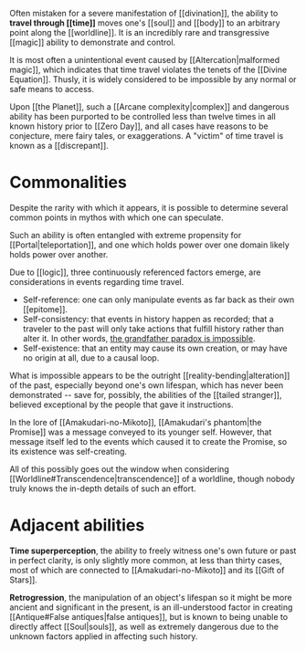 Often mistaken for a severe manifestation of [[divination]], the ability to **travel through [[time]]** moves one's [[soul]] and [[body]] to an arbitrary point along the [[worldline]]. It is an incredibly rare and transgressive [[magic]] ability to demonstrate and control. 

It is most often a unintentional event caused by [[Altercation|malformed magic]], which indicates that time travel violates the tenets of the [[Divine Equation]]. Thusly, it is widely considered to be impossible by any normal or safe means to access.

Upon [[the Planet]], such a [[Arcane complexity|complex]] and dangerous ability has been purported to be controlled less than twelve times in all known history prior to [[Zero Day]], and all cases have reasons to be conjecture, mere fairy tales, or exaggerations. A "victim" of time travel is known as a [[discrepant]]. 

# Commonalities
Despite the rarity with which it appears, it is possible to determine several common points in mythos with which one can speculate.

Such an ability is often entangled with extreme propensity for [[Portal|teleportation]], and one which holds power over one domain likely holds power over another.

Due to [[logic]], three continuously referenced factors emerge, are considerations in events regarding time travel.
- Self-reference: one can only manipulate events as far back as their own [[epitome]].
- Self-consistency: that events in history happen as recorded; that a traveler to the past will only take actions that fulfill history rather than alter it. In other words, [the grandfather paradox is impossible](https://en.wikipedia.org/wiki/Novikov_self-consistency_principle). 
- Self-existence: that an entity may cause its own creation, or may have no origin at all, due to a causal loop.

What is impossible appears to be the outright [[reality-bending|alteration]] of the past, especially beyond one's own lifespan, which has never been demonstrated -- save for, possibly, the abilities of the [[tailed stranger]], believed exceptional by the people that gave it instructions.

In the lore of [[Amakudari-no-Mikoto]], [[Amakudari's phantom|the Promise]] was a message conveyed to its younger self. However, that message itself led to the events which caused it to create the Promise, so its existence was self-creating.

All of this possibly goes out the window when considering [[Worldline#Transcendence|transcendence]] of a worldline, though nobody truly knows the in-depth details of such an effort.

# Adjacent abilities
**Time superperception**, the ability to freely witness one's own future or past in perfect clarity, is only slightly more common, at less than thirty cases, most of which are connected to [[Amakudari-no-Mikoto]] and its [[Gift of Stars]].

**Retrogression**, the manipulation of an object's lifespan so it might be more ancient and significant in the present, is an ill-understood factor in creating [[Antique#False antiques|false antiques]], but is known to being unable to directly affect [[Soul|souls]], as well as extremely dangerous due to the unknown factors applied in affecting such history.